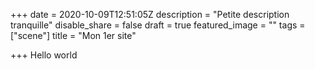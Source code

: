 +++
date = 2020-10-09T12:51:05Z
description = "Petite description tranquille"
disable_share = false
draft = true
featured_image = ""
tags = ["scene"]
title = "Mon 1er site"

+++
Hello world